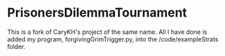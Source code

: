 # PrisonersDilemmaTournament

This is a fork of CaryKH's project of the same name.
All I have done is added my program, forgivingGrimTrigger.py, into the /code/exampleStrats folder.
